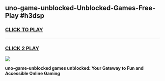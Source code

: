 
## uno-game-unblocked-Unblocked-Games-Free-Play #h3dsp
<h3>
<a href="https://us.freeplayer.one?title=uno-game-unblocked&ref=9M">CLICK TO PLAY</a></h3>
<hr>

<h3>
<a href="https://us.freeplayer.one?title=uno-game-unblocked&ref=9M">CLICK 2 PLAY</a>
  
</h3>

<a href="https://us.freeplayer.one?title=uno-game-unblocked&ref=9M"><img src="https://clearcache.store/games.png"></a>


**uno-game-unblocked games unblocked: Your Gateway to Fun and Accessible Online Gaming**
